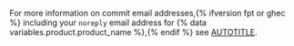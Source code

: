 For more information on commit email addresses,{% ifversion fpt or ghec %} including your `noreply` email address for {% data variables.product.product_name %},{% endif %} see [AUTOTITLE](/account-and-profile/setting-up-and-managing-your-personal-account-on-github/managing-email-preferences/setting-your-commit-email-address).
